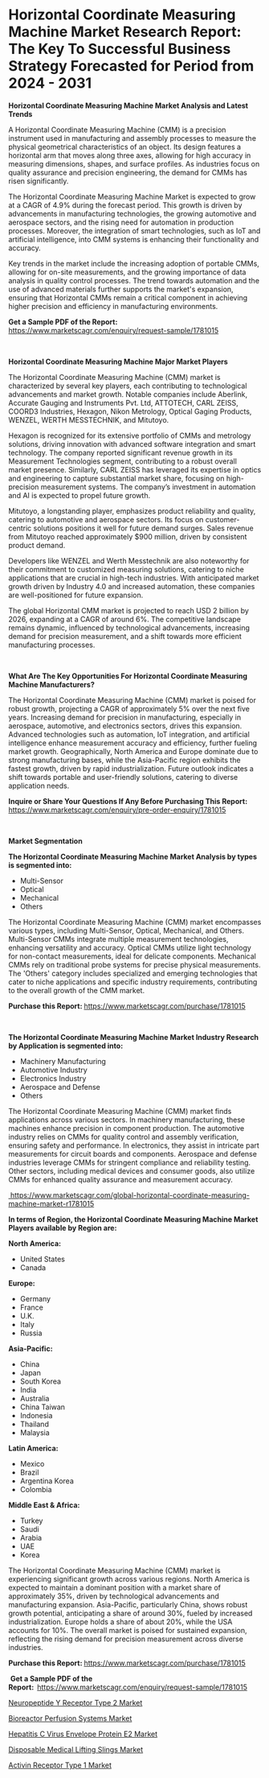 <p><h1>Horizontal Coordinate Measuring Machine Market Research Report: The Key To Successful Business Strategy Forecasted for Period from 2024 - 2031</h1></p><p><strong>Horizontal Coordinate Measuring Machine Market Analysis and Latest Trends</strong></p>
<p><p>A Horizontal Coordinate Measuring Machine (CMM) is a precision instrument used in manufacturing and assembly processes to measure the physical geometrical characteristics of an object. Its design features a horizontal arm that moves along three axes, allowing for high accuracy in measuring dimensions, shapes, and surface profiles. As industries focus on quality assurance and precision engineering, the demand for CMMs has risen significantly.</p><p>The Horizontal Coordinate Measuring Machine Market is expected to grow at a CAGR of 4.9% during the forecast period. This growth is driven by advancements in manufacturing technologies, the growing automotive and aerospace sectors, and the rising need for automation in production processes. Moreover, the integration of smart technologies, such as IoT and artificial intelligence, into CMM systems is enhancing their functionality and accuracy.</p><p>Key trends in the market include the increasing adoption of portable CMMs, allowing for on-site measurements, and the growing importance of data analysis in quality control processes. The trend towards automation and the use of advanced materials further supports the market's expansion, ensuring that Horizontal CMMs remain a critical component in achieving higher precision and efficiency in manufacturing environments.</p></p>
<p><strong>Get a Sample PDF of the Report:&nbsp;</strong> <a href="https://www.marketscagr.com/enquiry/request-sample/1781015?utm_campaign=1520&utm_medium=2&utm_source=Github&utm_content=ia&utm_term=13102024&utm_id=horizontal-coordinate-measuring-machine">https://www.marketscagr.com/enquiry/request-sample/1781015</a></p>
<p>&nbsp;</p>
<p><strong>Horizontal Coordinate Measuring Machine Major Market Players</strong></p>
<p><p>The Horizontal Coordinate Measuring Machine (CMM) market is characterized by several key players, each contributing to technological advancements and market growth. Notable companies include Aberlink, Accurate Gauging and Instruments Pvt. Ltd, ATTOTECH, CARL ZEISS, COORD3 Industries, Hexagon, Nikon Metrology, Optical Gaging Products, WENZEL, WERTH MESSTECHNIK, and Mitutoyo.</p><p>Hexagon is recognized for its extensive portfolio of CMMs and metrology solutions, driving innovation with advanced software integration and smart technology. The company reported significant revenue growth in its Measurement Technologies segment, contributing to a robust overall market presence. Similarly, CARL ZEISS has leveraged its expertise in optics and engineering to capture substantial market share, focusing on high-precision measurement systems. The company’s investment in automation and AI is expected to propel future growth.</p><p>Mitutoyo, a longstanding player, emphasizes product reliability and quality, catering to automotive and aerospace sectors. Its focus on customer-centric solutions positions it well for future demand surges. Sales revenue from Mitutoyo reached approximately $900 million, driven by consistent product demand.</p><p>Developers like WENZEL and Werth Messtechnik are also noteworthy for their commitment to customized measuring solutions, catering to niche applications that are crucial in high-tech industries. With anticipated market growth driven by Industry 4.0 and increased automation, these companies are well-positioned for future expansion.</p><p>The global Horizontal CMM market is projected to reach USD 2 billion by 2026, expanding at a CAGR of around 6%. The competitive landscape remains dynamic, influenced by technological advancements, increasing demand for precision measurement, and a shift towards more efficient manufacturing processes.</p></p>
<p>&nbsp;</p>
<p><strong>What Are The Key Opportunities For Horizontal Coordinate Measuring Machine Manufacturers?</strong></p>
<p><p>The Horizontal Coordinate Measuring Machine (CMM) market is poised for robust growth, projecting a CAGR of approximately 5% over the next five years. Increasing demand for precision in manufacturing, especially in aerospace, automotive, and electronics sectors, drives this expansion. Advanced technologies such as automation, IoT integration, and artificial intelligence enhance measurement accuracy and efficiency, further fueling market growth. Geographically, North America and Europe dominate due to strong manufacturing bases, while the Asia-Pacific region exhibits the fastest growth, driven by rapid industrialization. Future outlook indicates a shift towards portable and user-friendly solutions, catering to diverse application needs.</p></p>
<p><strong>Inquire or Share Your Questions If Any Before Purchasing This Report:</strong> <a href="https://www.marketscagr.com/enquiry/pre-order-enquiry/1781015?utm_campaign=1520&utm_medium=2&utm_source=Github&utm_content=ia&utm_term=13102024&utm_id=horizontal-coordinate-measuring-machine">https://www.marketscagr.com/enquiry/pre-order-enquiry/1781015</a></p>
<p>&nbsp;</p>
<p><strong>Market Segmentation</strong></p>
<p><strong>The Horizontal Coordinate Measuring Machine Market Analysis by types is segmented into:</strong></p>
<p><ul><li>Multi-Sensor</li><li>Optical</li><li>Mechanical</li><li>Others</li></ul></p>
<p><p>The Horizontal Coordinate Measuring Machine (CMM) market encompasses various types, including Multi-Sensor, Optical, Mechanical, and Others. Multi-Sensor CMMs integrate multiple measurement technologies, enhancing versatility and accuracy. Optical CMMs utilize light technology for non-contact measurements, ideal for delicate components. Mechanical CMMs rely on traditional probe systems for precise physical measurements. The 'Others' category includes specialized and emerging technologies that cater to niche applications and specific industry requirements, contributing to the overall growth of the CMM market.</p></p>
<p><strong>Purchase this Report:&nbsp;</strong><a href="https://www.marketscagr.com/purchase/1781015?utm_campaign=1520&utm_medium=2&utm_source=Github&utm_content=ia&utm_term=13102024&utm_id=horizontal-coordinate-measuring-machine">https://www.marketscagr.com/purchase/1781015</a></p>
<p>&nbsp;</p>
<p><strong>The Horizontal Coordinate Measuring Machine Market Industry Research by Application is segmented into:</strong></p>
<p><ul><li>Machinery Manufacturing</li><li>Automotive Industry</li><li>Electronics Industry</li><li>Aerospace and Defense</li><li>Others</li></ul></p>
<p><p>The Horizontal Coordinate Measuring Machine (CMM) market finds applications across various sectors. In machinery manufacturing, these machines enhance precision in component production. The automotive industry relies on CMMs for quality control and assembly verification, ensuring safety and performance. In electronics, they assist in intricate part measurements for circuit boards and components. Aerospace and defense industries leverage CMMs for stringent compliance and reliability testing. Other sectors, including medical devices and consumer goods, also utilize CMMs for enhanced quality assurance and measurement accuracy.</p></p>
<p><a href="https://www.marketscagr.com/global-horizontal-coordinate-measuring-machine-market-r1781015?utm_campaign=1520&utm_medium=2&utm_source=Github&utm_content=ia&utm_term=13102024&utm_id=horizontal-coordinate-measuring-machine">&nbsp;https://www.marketscagr.com/global-horizontal-coordinate-measuring-machine-market-r1781015</a></p>
<p><strong>In terms of Region, the Horizontal Coordinate Measuring Machine Market Players available by Region are:</strong></p>
<p>
    <p> <strong> North America: </strong>
        <ul>
            <li>United States</li>
            <li>Canada</li>
        </ul>
        </p> 
    <p> <strong> Europe: </strong>
        <ul>
            <li>Germany</li>
            <li>France</li>
            <li>U.K.</li>
            <li>Italy</li>
            <li>Russia</li>
        </ul>
        </p> 
    <p> <strong> Asia-Pacific: </strong>
        <ul>
            <li>China</li>
            <li>Japan</li>
            <li>South Korea</li>
            <li>India</li>
            <li>Australia</li>
            <li>China Taiwan</li>
            <li>Indonesia</li>
            <li>Thailand</li>
            <li>Malaysia</li>
        </ul>
        </p> 
    <p> <strong> Latin America: </strong>
        <ul>
            <li>Mexico</li>
            <li>Brazil</li>
            <li>Argentina Korea</li>
            <li>Colombia</li>
        </ul>
        </p> 
    <p> <strong> Middle East & Africa: </strong>
        <ul>
            <li>Turkey</li>
            <li>Saudi</li>
            <li>Arabia</li>
            <li>UAE</li>
            <li>Korea</li>
        </ul>
    </p>
    </p>
<p><p>The Horizontal Coordinate Measuring Machine (CMM) market is experiencing significant growth across various regions. North America is expected to maintain a dominant position with a market share of approximately 35%, driven by technological advancements and manufacturing expansion. Asia-Pacific, particularly China, shows robust growth potential, anticipating a share of around 30%, fueled by increased industrialization. Europe holds a share of about 20%, while the USA accounts for 10%. The overall market is poised for sustained expansion, reflecting the rising demand for precision measurement across diverse industries.</p></p>
<p><strong>Purchase this Report: </strong><a href="https://www.marketscagr.com/purchase/1781015?utm_campaign=1520&utm_medium=2&utm_source=Github&utm_content=ia&utm_term=13102024&utm_id=horizontal-coordinate-measuring-machine">https://www.marketscagr.com/purchase/1781015</a></p>
<p>&nbsp;<strong>Get a Sample PDF of the Report:&nbsp;&nbsp;</strong><a href="https://www.marketscagr.com/enquiry/request-sample/1781015?utm_campaign=1520&utm_medium=2&utm_source=Github&utm_content=ia&utm_term=13102024&utm_id=horizontal-coordinate-measuring-machine">https://www.marketscagr.com/enquiry/request-sample/1781015</a></p>
<p><strong></strong></p>
<p><p><a href="https://www.linkedin.com/pulse/market-forecasting-change-global-neuropeptide-y-receptor-type-ypkme?utm_campaign=1520&utm_medium=2&utm_source=Github&utm_content=ia&utm_term=13102024&utm_id=horizontal-coordinate-measuring-machine">Neuropeptide Y Receptor Type 2 Market</a></p><p><a href="https://www.linkedin.com/pulse/global-perspectives-bioreactor-perfusion-systems-market-tesmc?utm_campaign=1520&utm_medium=2&utm_source=Github&utm_content=ia&utm_term=13102024&utm_id=horizontal-coordinate-measuring-machine">Bioreactor Perfusion Systems Market</a></p><p><a href="https://www.linkedin.com/pulse/charting-future-comprehensive-analysis-global-hepatitis-c-virus-1jude?utm_campaign=1520&utm_medium=2&utm_source=Github&utm_content=ia&utm_term=13102024&utm_id=horizontal-coordinate-measuring-machine">Hepatitis C Virus Envelope Protein E2 Market</a></p><p><a href="https://www.linkedin.com/pulse/pioneering-growth-analyzing-global-disposable-medical-npa2c?utm_campaign=1520&utm_medium=2&utm_source=Github&utm_content=ia&utm_term=13102024&utm_id=horizontal-coordinate-measuring-machine">Disposable Medical Lifting Slings Market</a></p><p><a href="https://www.linkedin.com/pulse/activin-receptor-type-1-market-transformation-comparative-analysis-vuh2e?utm_campaign=1520&utm_medium=2&utm_source=Github&utm_content=ia&utm_term=13102024&utm_id=horizontal-coordinate-measuring-machine">Activin Receptor Type 1 Market</a></p></p>